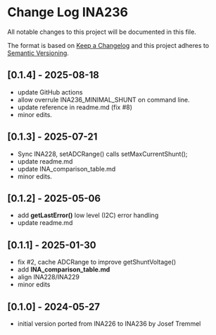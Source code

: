 # Change Log INA236

All notable changes to this project will be documented in this file.

The format is based on [Keep a Changelog](http://keepachangelog.com/)
and this project adheres to [Semantic Versioning](http://semver.org/).


## [0.1.4] - 2025-08-18
- update GitHub actions
- allow overrule INA236_MINIMAL_SHUNT on command line.
- update reference in readme.md (fix #8)
- minor edits.

## [0.1.3] - 2025-07-21
- Sync INA228, setADCRange() calls setMaxCurrentShunt();
- update readme.md
- update INA_comparison_table.md
- minor edits.

## [0.1.2] - 2025-05-06
- add **getLastError()** low level (I2C) error handling
- update readme.md

## [0.1.1] - 2025-01-30
- fix #2, cache ADCRange to improve getShuntVoltage()
- add **INA_comparison_table.md**
- align INA228/INA229
- minor edits

## [0.1.0] - 2024-05-27
- initial version ported from INA226 to INA236 by Josef Tremmel



